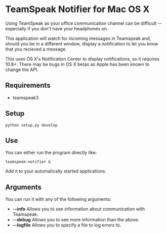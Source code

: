 # TeamSpeak Notifier for Mac OS X

Using TeamSpeak as your office communication channel can be difficult -- especially
if you don't have your headphones on.

This application will watch for incoming messages in Teamspeak and, should you
be in a different window, display a notification to let you know that you
recieved a message.

This uses OS X's Notification Center to display notifications, so it requires 10.8+.
There may be bugs in OS X betas as Apple has been known to change the API.

## Requirements

 - teamspeak3

## Setup

    python setup.py develop

## Use

You can either run the program directly like:

    teamspeak-notifier &

Add it to your automatically started applications.

## Arguments

You can run it with any of the following arguments:

 - **--info** Allows you to see information about communication with Teamspeak.
 - **--debug** Allows you to see more information than the above.
 - **--logfile**  Allows you to specify a file to log errors to.


